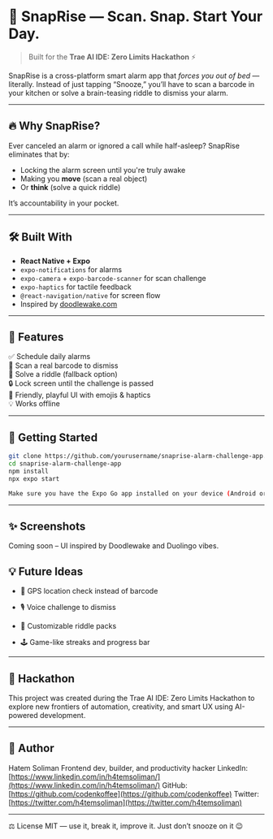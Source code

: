 # 🌅 SnapRise — Scan. Snap. Start Your Day.

> Built for the **Trae AI IDE: Zero Limits Hackathon** ⚡

SnapRise is a cross-platform smart alarm app that *forces you out of bed* — literally. Instead of just tapping “Snooze,” you’ll have to scan a barcode in your kitchen or solve a brain-teasing riddle to dismiss your alarm.

---

## 🔥 Why SnapRise?

Ever canceled an alarm or ignored a call while half-asleep? SnapRise eliminates that by:
- Locking the alarm screen until you're truly awake
- Making you **move** (scan a real object)
- Or **think** (solve a quick riddle)

It’s accountability in your pocket.

---

## 🛠 Built With

- **React Native + Expo**
- `expo-notifications` for alarms
- `expo-camera` + `expo-barcode-scanner` for scan challenge
- `expo-haptics` for tactile feedback
- `@react-navigation/native` for screen flow
- Inspired by [doodlewake.com](https://doodlewake.com)

---

## 🚀 Features

✅ Schedule daily alarms  
📸 Scan a real barcode to dismiss  
🧠 Solve a riddle (fallback option)  
🔒 Lock screen until the challenge is passed  
🎨 Friendly, playful UI with emojis & haptics  
💡 Works offline  

---

## 📲 Getting Started

```bash
git clone https://github.com/yourusername/snaprise-alarm-challenge-app.git
cd snaprise-alarm-challenge-app
npm install
npx expo start

Make sure you have the Expo Go app installed on your device (Android or iOS) to preview.
```

---

## ✨ Screenshots

Coming soon – UI inspired by Doodlewake and Duolingo vibes.

## 💡 Future Ideas

- 📍 GPS location check instead of barcode

- 🎙 Voice challenge to dismiss

- 🧠 Customizable riddle packs

- 🕹️ Game-like streaks and progress bar

---

## 🏁 Hackathon

This project was created during the Trae AI IDE: Zero Limits Hackathon to explore new frontiers of automation, creativity, and smart UX using AI-powered development.

---

## 👤 Author

Hatem Soliman
Frontend dev, builder, and productivity hacker
LinkedIn: [https://www.linkedin.com/in/h4temsoliman/](https://www.linkedin.com/in/h4temsoliman/)
GitHub: [https://github.com/codenkoffee](https://github.com/codenkoffee)
Twitter: [https://twitter.com/h4temsoliman](https://twitter.com/h4temsoliman)

---

⚖️ License
MIT — use it, break it, improve it. Just don’t snooze on it 😉